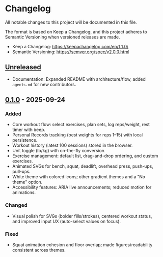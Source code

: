 # Changelog

All notable changes to this project will be documented in this file.

The format is based on Keep a Changelog, and this project adheres to Semantic Versioning when versioned releases are made.

- Keep a Changelog: https://keepachangelog.com/en/1.1.0/
- Semantic Versioning: https://semver.org/spec/v2.0.0.html

## [Unreleased]
- Documentation: Expanded README with architecture/flow, added `agents.md` for new contributors.

## [0.1.0] - 2025-09-24
### Added
- Core workout flow: select exercises, plan sets, log reps/weight, rest timer with beep.
- Personal Records tracking (best weights for reps 1–15) with local persistence.
- Workout history (latest 100 sessions) stored in the browser.
- Unit toggle (lb/kg) with on-the-fly conversion.
- Exercise management: default list, drag-and-drop ordering, and custom exercises.
- Animated SVGs for bench, squat, deadlift, overhead press, push-ups, pull-ups.
- White theme with colored icons; other gradient themes and a "No theme" option.
- Accessibility features: ARIA live announcements; reduced motion for animations.

### Changed
- Visual polish for SVGs (bolder fills/strokes), centered workout status, and improved input UX (auto-select values on focus).

### Fixed
- Squat animation cohesion and floor overlap; made figures/readability consistent across themes.

[Unreleased]: https://github.com/angelofsd/workout-app/compare/main...HEAD
[0.1.0]: https://github.com/angelofsd/workout-app/tree/main